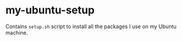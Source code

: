 # my-ubuntu-setup

Contains ```setup.sh``` script to install all the packages I use on my Ubuntu machine.

